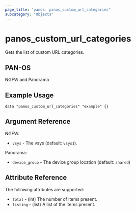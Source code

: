 ```yaml
---
page_title: "panos: panos_custom_url_categories"
subcategory: "Objects"
---
```


# panos_custom_url_categories

Gets the list of custom URL categories.


## PAN-OS

NGFW and Panorama


## Example Usage

```hcl
data "panos_custom_url_categories" "example" {}
```


## Argument Reference

NGFW:

* `vsys` - The vsys (default: `vsys1`).

Panorama:

* `device_group` - The device group location (default: `shared`)


## Attribute Reference

The following attributes are supported:

* `total` - (int) The number of items present.
* `listing` - (list) A list of the items present.
